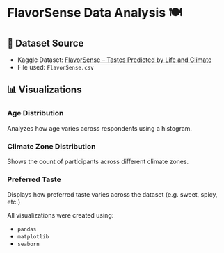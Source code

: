 # FlavorSense Data Analysis 🍽️

## 📁 Dataset Source
- Kaggle Dataset: [FlavorSense – Tastes Predicted by Life and Climate](https://www.kaggle.com/datasets/milapgohil/flavorsense-tastes-predicted-by-life-and-climate)
- File used: `FlavorSense.csv`

## 📊 Visualizations

### Age Distribution
Analyzes how age varies across respondents using a histogram.

### Climate Zone Distribution
Shows the count of participants across different climate zones.

### Preferred Taste
Displays how preferred taste varies across the dataset (e.g. sweet, spicy, etc.)


All visualizations were created using:
- `pandas`
- `matplotlib`
- `seaborn`

